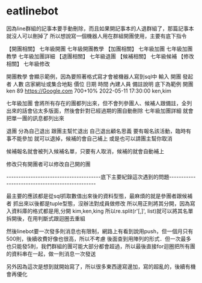 # eatlinebot

因為line群組的記事本要手動刪除，而且如果開記事本的人退群組了，那篇記事本就沒人可以刪掉了
所以想說寫一個機器人用在群組開團使用，主要有底下指令

【開團相關】
    七年級開團 七年級開團教學
【加團相關】
    七年級加團 七年級加團教學 七年級加團詳細
【退團相關】
    七年級退團
【候補相關】
    七年級候補
【修改相關】 
    七年級修改
    
開團教學 會顯示範例，因為要照著格式寫才會被機器人寫到sql中
輸入 開團 發起者 人數 店家網址或集合地點 價位 日期 時間 內建人員 備註說明
底下為範例
開團 ken 89 https://Google.com 700+10% 2022-05-11 17:30:00 ken,kim

七年級加團 會將所有存在的團都列出來，但不會列參團人、候補人跟備註，全列出來的話會佔太多版面，然後會針對已經過期的團自動刪除
七年級加團詳細 就會把單一團的訊息都列出來

退團 分為自己退出 跟團主幫忙退出
自己退出顧名思義 要有報名該活動，臨時有事不能參加 就可以退掉，候補的會自己補上
或是也可以請團主幫你取消

候補報名就會被列入候補名單，只要有人取消，候補的就會自動補上

修改只有開團者可以修改自己開的團

---------------------------------------底下主要紀錄這次遇到的問題------------------------------------------------

最主要的應該都是從sql抓取數值出來後的資料型態，最麻煩的就是參團者跟候補者
抓出來以後都是tuple型態，沒辦法對成員做修改
所以用正則將其分開，因為寫入資料庫的格式都是用,分開 kim,ken,king
所以re.split(r'[,]', list)就可以將其名單拆開後，在用判斷式跟迴圈去重組

然後linebot要一次發多則消息也有限制，網路上有看到說用push，但一個月只有500則，後續收費好像也很高，所以不考慮
後面查到用陣列的形式．但一次最多也只能發5則，我們群組的團可能大部分都會超過，所以最後直接for迴圈把所有團的資料串在一起，做一則消息一次發送

另外因為這次是想到就開始寫了，所以很多東西邊寫邊加，寫的超亂的，後續有機會再優化
